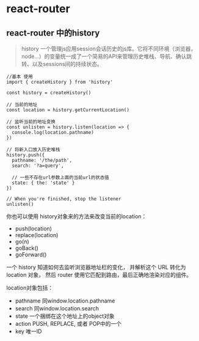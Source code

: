 # react-router

## react-router 中的history
> history 一个管理js应用session会话历史的js库。它将不同环境（浏览器，node...）的变量统一成了一个简易的API来管理历史堆栈、导航、确认跳转、以及sessions间的持续状态。

```
//基本 使用
import { createHistory } from 'history'

const history = createHistory()

// 当前的地址
const location = history.getCurrentLocation()

// 监听当前的地址变换
const unlisten = history.listen(location => {
  console.log(location.pathname)
})

// 将新入口放入历史堆栈
history.push({
  pathname: '/the/path',
  search: '?a=query',

  // 一些不存在url参数上面的当前url的状态值
  state: { the: 'state' }
})

// When you're finished, stop the listener
unlisten()
```

你也可以使用 history对象来的方法来改变当前的location：

- push(location)
- replace(location)
- go(n)
- goBack()
- goForward()

一个 history 知道如何去监听浏览器地址栏的变化， 并解析这个 URL 转化为 location 对象， 然后 router 使用它匹配到路由，最后正确地渲染对应的组件。

location对象包括：

- pathname      同window.location.pathname
- search        同window.location.search
- state         一个捆绑在这个地址上的object对象
- action        PUSH, REPLACE, 或者 POP中的一个
- key           唯一ID
